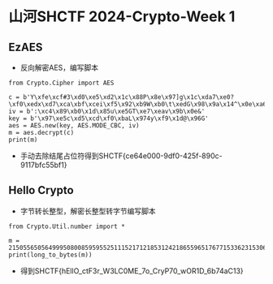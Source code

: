 # 山河SHCTF 2024-Crypto-Week 1


## EzAES

* 反向解密AES，编写脚本

```
from Crypto.Cipher import AES

c = b'Y\xfe\xcf#3\xd0\xe5\xd2\x1c\x88P\x8e\x97]g\x1c\xda7\xe0?\xf0\xedx\xd7\xca\xbf\xcei\xf5\x92\xb9W\xb0\t\xedG\x98\x9a\x14^\x0e\xa6\n\x11F\x96el'
iv = b':\xc4\x89\xb0\x1d\x85u\xe5GT\xe7\xeav\x9b\x0e&'
key = b'\x97\xe5c\xd5\xcd\xf0\xbaL\x974y\xf9\x1d@\x96G'
aes = AES.new(key, AES.MODE_CBC, iv)
m = aes.decrypt(c)
print(m)
```

* 手动去除结尾占位符得到SHCTF{ce64e000-9df0-425f-890c-9117bfc55bf1}

## Hello Crypto

* 字节转长整型，解密长整型转字节编写脚本

```
from Crypto.Util.number import *

m = 215055650564999508008595955251115217121853124218655965176771533623153065935246300580860285105594255592545838379107175445373
print(long_to_bytes(m))
```

* 得到SHCTF{hEllO_ctF3r_W3LC0ME_7o_CryP70_wOR1D_6b74aC13}
